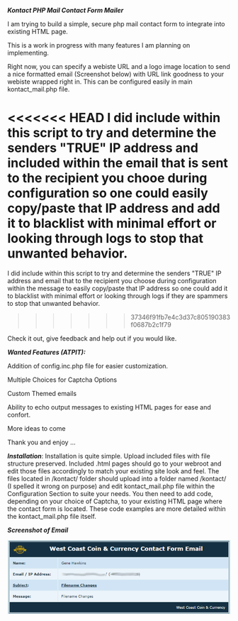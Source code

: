 ***Kontact PHP Mail Contact Form Mailer***


I am trying to build a simple, secure php mail contact form to integrate into existing HTML page.

This is a work in progress with many features I am planning on implementing.

Right now, you can specify a webiste URL and a logo image location to send a nice formatted email (Screenshot below) with URL link goodness to your webiste wrapped right in. This can be configured easily in main kontact_mail.php file. 

<<<<<<< HEAD
I did include within this script to try and determine the senders "TRUE" IP address and included within the email that is sent to the recipient you chooe during configuration so one could easily copy/paste that IP address and add it to blacklist with minimal effort or looking through logs to stop that unwanted behavior.
=======
I did include within this script to try and determine the senders "TRUE" IP address and email that to the recipient you choose during configuration within the message to easily copy/paste that IP address so one could add it to blacklist with minimal effort or looking through logs if they are spammers to stop that unwanted behavior.
>>>>>>> 37346f91fb7e4c3d37c805190383f0687b2c1f79

Check it out, give feedback and help out if you would like.


***Wanted Features (ATPIT):***

Addition of config.inc.php file for easier customization.

Multiple Choices for Captcha Options

Custom Themed emails

Ability to echo output messages to existing HTML pages for ease and confort.

More ideas to come

Thank you and enjoy ... 


***Installation***:
Installation is quite simple. Upload included files with file structure preserved. Included .html pages should go to your webroot and edit those files accordingly to match your existing site look and feel. The files located in /kontact/ folder should upload into a folder named /kontact/ (I spelled it wrong on purpose) and edit kontact_mail.php file within the Configuration Section to suite your needs. You then need to add code, depending on your choice of Captcha, to your existing HTML page where the contact form is located. These code examples are more detailed within the kontact_mail.php file itself.


***Screenshot of Email***

![Alt text](/images/screenshot_dar_blue.png?raw=true "Dark Blue Theme")